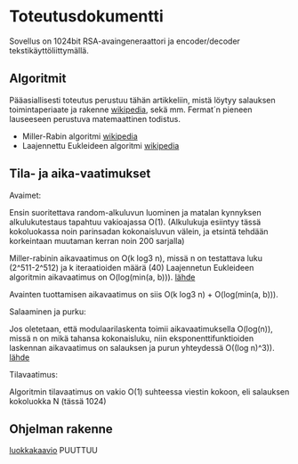 
# Toteutusdokumentti

Sovellus on 1024bit RSA-avaingeneraattori ja encoder/decoder tekstikäyttöliittymällä.

## Algoritmit

Pääasiallisesti toteutus perustuu tähän artikkeliin, mistä löytyy salauksen toimintaperiaate ja rakenne [wikipedia](https://en.wikipedia.org/wiki/RSA_(cryptosystem)), sekä mm. Fermat´n pieneen lauseeseen perustuva matemaattinen todistus.

- Miller-Rabin algoritmi [wikipedia](https://en.wikipedia.org/wiki/Miller%E2%80%93Rabin_primality_test)
- Laajennettu Eukleideen algoritmi [wikipedia](https://en.wikipedia.org/wiki/Extended_Euclidean_algorithm)


## Tila- ja aika-vaatimukset

Avaimet:

Ensin suoritettava random-alkuluvun luominen ja matalan kynnyksen alkulukutestaus tapahtuu vakioajassa O(1).
(Alkulukuja esiintyy tässä kokoluokassa noin parinsadan kokonaisluvun välein, ja etsintä tehdään korkeintaan muutaman kerran noin 200 sarjalla)

Miller-rabinin aikavaatimus on O(k log3 n), missä n on testattava luku (2^511-2^512) ja k iteraatioiden määrä (40)
Laajennetun Eukleideen algoritmin aikavaatimus on O(log(min(a, b))). [lähde](https://www.scaler.com/topics/data-structures/extended-euclidean-algorithm)

Avainten tuottamisen aikavaatimus on siis O(k log3 n) + O(log(min(a, b))). 

Salaaminen ja purku:

Jos oletetaan, että modulaarilaskenta toimii aikavaatimuksella  O(log(n)), missä n on mikä tahansa kokonaisluku, niin eksponenttifunktioiden laskennan aikavaatimus on salauksen ja purun yhteydessä O((log n)^3)). [lähde](https://www.quora.com/What-is-the-complexity-of-RSA-cryptographic-algorithm)

Tilavaatimus:

Algoritmin tilavaatimus on vakio O(1) suhteessa viestin kokoon, eli salauksen kokoluokka N (tässä 1024)



## Ohjelman rakenne

[luokkakaavio]() PUUTTUU

